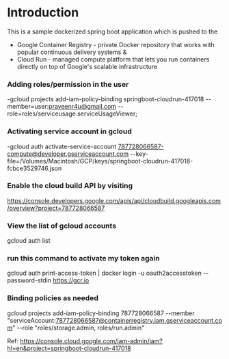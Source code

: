 # Introduction
This is a sample dockerized spring boot application which is pushed to the 
- Google Container Registry - private Docker repository that works with popular continuous delivery systems & 
- Cloud Run - managed compute platform that lets you run containers directly on top of Google's scalable infrastructure

### Adding roles/permission in the user
-gcloud projects add-iam-policy-binding springboot-cloudrun-417018 --member=user:praveenr4u@gmail.com --role=roles/serviceusage.serviceUsageViewer;

### Activating service account in gcloud
-gcloud auth activate-service-account 787728066587-compute@developer.gserviceaccount.com --key-file=/Volumes/Macintosh/GCP/keys/springboot-cloudrun-417018-fcbce3529746.json

### Enable the cloud build API by visiting
https://console.developers.google.com/apis/api/cloudbuild.googleapis.com/overview?project=787728066587

### View the list of gcloud accounts
gcloud auth list

### run this command to activate my token again
gcloud auth print-access-token | docker login -u oauth2accesstoken --password-stdin https://gcr.io

### Binding policies as needed
gcloud projects add-iam-policy-binding 787728066587 --member "serviceAccount:787728066587@containerregistry.iam.gserviceaccount.com" 
--role "roles/storage.admin, roles/run.admin"

Ref: https://console.cloud.google.com/iam-admin/iam?hl=en&project=springboot-cloudrun-417018


